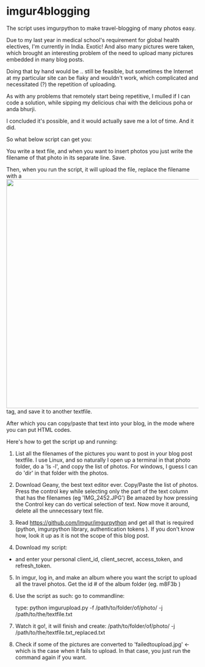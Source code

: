 # imgur4blogging
The script uses imgurpython to make travel-blogging of many photos easy. 

Due to my last year in medical school's requirement for global health electives, I'm currently in India. Exotic! And also many pictures were taken, which brought an interesting problem of the need to upload many pictures embedded in many blog posts. 

Doing that by hand would be .. still be feasible, but sometimes the Internet at my particular site can be flaky and wouldn't work, which complicated and necessitated (?) the repetition of uploading.

As with any problems that remotely start being repetitive, I mulled if I can code a solution, while sipping my delicious chai with the delicious poha or anda bhurji. 

I concluded it's possible, and it would actually save me a lot of time. And it did. 

So what below script can get you: 

You write a text file, and when you want to insert photos you just write the filename of that photo in its separate line. Save. 

Then, when you run the script, it will upload the file, replace the filename with a <img src="XXX" width="600"></img> tag, and save it to another textfile. 

After which you can copy/paste that text into your blog, in the mode where you can put HTML codes.

Here's how to get the script up and running:

 

1) List all the filenames of the pictures you want to post in your blog post textfile. I use Linux, and so naturally I open up a terminal in that photo folder, do a 'ls -l', and copy the list of photos. For windows, I guess I can do 'dir' in that folder with the photos.

2) Download Geany, the best text editor ever. Copy/Paste the list of photos. Press the control key while selecting only the part of the text column that has the filenames (eg 'IMG_2452.JPG') Be amazed by how pressing the Control key can do vertical selection of text. Now move it around, delete all the unnecessary text file.

3) Read https://github.com/Imgur/imgurpython and get all that is required (python, imgurpython library, authentication tokens ). If you don't know how, look it up as it is not the scope of this blog post.

4) Download my script: 

 - and enter your personal client_id, client_secret, access_token, and refresh_token. 

5) In imgur, log in, and make an album where you want the script to upload all the travel photos. Get the id # of the album folder  (eg. m8F3b )

 

6) Use the script as such: go to commandline:

    type: python imgurupload.py -f /path/to/folder/of/photo/ -j /path/to/the/textfile.txt

7) Watch it go!, it will finish and create:  /path/to/folder/of/photo/ -j /path/to/the/textfile.txt_replaced.txt

8) Check if some of the pictures are converted to 'failedtoupload.jpg' <- which is the case when it fails to upload. In that case, you just run the command again if you want.

